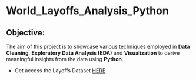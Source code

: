 # World_Layoffs_Analysis_Python

## Objective:

The aim of this project is to showcase various techniques employed in **Data Cleaning**, **Exploratory Data Analysis (EDA)** and **Visualization** to derive meaningful insights from the data using **Python**.

- Get access the Layoffs Dataset [HERE](https://www.kaggle.com/datasets/swaptr/layoffs-2022)
